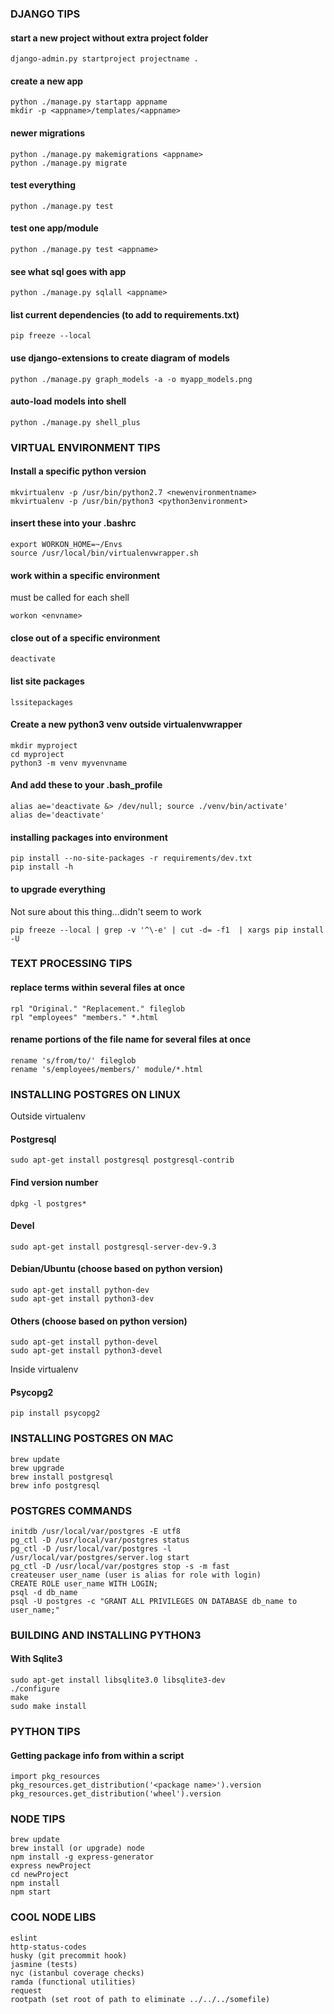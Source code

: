 ### DJANGO TIPS

#### start a new project without extra project folder
    django-admin.py startproject projectname .

#### create a new app
    python ./manage.py startapp appname
    mkdir -p <appname>/templates/<appname>

#### newer migrations
    python ./manage.py makemigrations <appname>
    python ./manage.py migrate

#### test everything
    python ./manage.py test

#### test one app/module
    python ./manage.py test <appname>

#### see what sql goes with app
    python ./manage.py sqlall <appname>

#### list current dependencies (to add to requirements.txt)
    pip freeze --local

#### use django-extensions to create diagram of models
    python ./manage.py graph_models -a -o myapp_models.png

#### auto-load models into shell
    python ./manage.py shell_plus

### VIRTUAL ENVIRONMENT TIPS

#### Install a specific python version
    mkvirtualenv -p /usr/bin/python2.7 <newenvironmentname>
    mkvirtualenv -p /usr/bin/python3 <python3environment>

#### insert these into your .bashrc
    export WORKON_HOME=~/Envs
    source /usr/local/bin/virtualenvwrapper.sh

#### work within a specific environment
must be called for each shell

    workon <envname>

#### close out of a specific environment
    deactivate

#### list site packages
    lssitepackages

#### Create a new python3 venv outside virtualenvwrapper
    mkdir myproject
    cd myproject
    python3 -m venv myvenvname

#### And add these to your .bash_profile
    alias ae='deactivate &> /dev/null; source ./venv/bin/activate'
    alias de='deactivate'

#### installing packages into environment
    pip install --no-site-packages -r requirements/dev.txt
    pip install -h

#### to upgrade everything
Not sure about this thing...didn't seem to work

    pip freeze --local | grep -v '^\-e' | cut -d= -f1  | xargs pip install -U

### TEXT PROCESSING TIPS

#### replace terms within several files at once
    rpl "Original." "Replacement." fileglob
    rpl "employees" "members." *.html

#### rename portions of the file name for several files at once
    rename 's/from/to/' fileglob
    rename 's/employees/members/' module/*.html

### INSTALLING POSTGRES ON LINUX

Outside virtualenv

#### Postgresql
    sudo apt-get install postgresql postgresql-contrib
#### Find version number
    dpkg -l postgres*
#### Devel
    sudo apt-get install postgresql-server-dev-9.3
#### Debian/Ubuntu (choose based on python version)
    sudo apt-get install python-dev
    sudo apt-get install python3-dev
#### Others (choose based on python version)
    sudo apt-get install python-devel
    sudo apt-get install python3-devel

Inside virtualenv

#### Psycopg2
    pip install psycopg2

### INSTALLING POSTGRES ON MAC

    brew update
    brew upgrade
    brew install postgresql
    brew info postgresql

### POSTGRES COMMANDS
    initdb /usr/local/var/postgres -E utf8
    pg_ctl -D /usr/local/var/postgres status
    pg_ctl -D /usr/local/var/postgres -l /usr/local/var/postgres/server.log start
    pg_ctl -D /usr/local/var/postgres stop -s -m fast
    createuser user_name (user is alias for role with login)
    CREATE ROLE user_name WITH LOGIN;
    psql -d db_name
    psql -U postgres -c "GRANT ALL PRIVILEGES ON DATABASE db_name to user_name;"

### BUILDING AND INSTALLING PYTHON3

#### With Sqlite3
    sudo apt-get install libsqlite3.0 libsqlite3-dev
    ./configure
    make
    sudo make install

### PYTHON TIPS

#### Getting package info from within a script
    import pkg_resources
    pkg_resources.get_distribution('<package name>').version 
    pkg_resources.get_distribution('wheel').version 

### NODE TIPS
    brew update
    brew install (or upgrade) node
    npm install -g express-generator
    express newProject
    cd newProject
    npm install
    npm start

### COOL NODE LIBS
    eslint
    http-status-codes
    husky (git precommit hook)
    jasmine (tests)
    nyc (istanbul coverage checks)
    ramda (functional utilities)
    request
    rootpath (set root of path to eliminate ../../../somefile)
